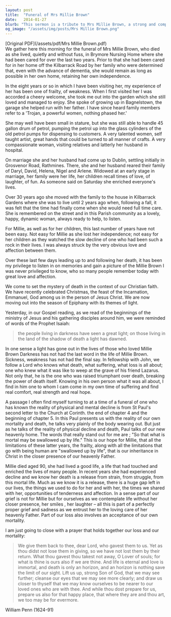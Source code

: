 ```yaml
---
layout: post
title:  "Funeral of Mrs Millie Brown"
date:   2014-01-27
blurb: "This sermon is a tribute to Mrs Millie Brown, a strong and compassionate woman who lived a full life and touched many others. Despite her physical decline in her later years, she remained a source of love and strength for her family. Her death, while a loss, is also seen as a release from her struggles."
og_image: "/assets/img/posts/Mrs Millie Brown.png"
---
```

[Original PDF](/assets/pdf/Mrs Millie Brown.pdf)    
We gather here this morning for the funeral of Mrs Millie Brown, who died as she lived, quietly and without fuss, in Brymore Nursing Home where she had been cared for over the last two years. Prior to that she had been cared for in her home off the Kilbarrack Road by her family who were determined that, even with the advance of dementia, she would remain as long as possible in her own home, retaining her own independence.

In the eight years or so in which I have been visiting her, my experience of her has been one of frailty, of weakness. When I first visited her I was accorded a cheery welcome, she took me out into the garden which she still loved and managed to enjoy. She spoke of growing up in Bagnelstown, the garage she helped run with her father. I have since heard family members refer to a 'Trojan, a powerful women, nothing phased her.'

She may well have been small in stature, but she was still able to handle 45 gallon drum of petrol, pumping the petrol up into the glass cylinders of the old petrol pumps for dispensing to customers. A very talented women, self taught artist, great hands that could be turned to all manner of crafts. A very compassionate woman, visiting relatives and latterly her husband in hospital.

On marriage she and her husband had come up to Dublin, settling initially in Grosvenor Road, Rathmines. There, she and her husband reared their family of Daryl, David, Helena, Nigel and Arlene. Widowed at an early stage in marriage, her family were her life, her children recall times of love, of laughter, of fun. As someone said on Saturday she enriched everyone's lives.

Over 30 years ago she moved with the family to the house in Kilbarrack Gardens where she was to live until 2 years ago when, following a fall, it was felt that the time had finally come when she would need full time care. She is remembered on the street and in this Parish community as a lovely, happy, dynamic woman, always ready to help, to listen.

For Millie, as well as for her children, this last number of years have not been easy. Not easy for Millie as she lost her independence; not easy for her children as they watched the slow decline of one who had been such a rock in their lives. I was always struck by the very obvious love and affection between them.

Over these last few days leading up to and following her death, it has been my privilege to listen in on memories and gain a picture of the Millie Brown I was never privileged to know, who so many people remember today with great love and affection.

We come to set the mystery of death in the context of our Christian faith. We have recently celebrated Christmas, the feast of the Incarnation, Emmanuel, God among us in the person of Jesus Christ. We are now moving out into the season of Epiphany with its themes of light.

Yesterday, in our Gospel reading, as we read of the beginnings of the ministry of Jesus and his gathering disciples around him, we were reminded of words of the Prophet Isaiah:

> the people living in darkness
> have seen a great light;
> on those living in the land of the shadow of death
> a light has dawned.

In one sense a light has gone out in the lives of those who loved Millie Brown Darkness has not had the last word in the life of Millie Brown. Sickness, weakness has not had the final say. In fellowship with John, we follow a Lord who knows what death, what suffering, what loss is all about; one who knew what it was like to weep at the grave of his friend Lazarus. Not only that, he is the one who was raised triumphant over death, breaking the power of death itself. Knowing in his own person what it was all about, I find in him one to whom I cam come in my own time of suffering and find real comfort, real strength and real hope.

A passage I often find myself turning to at a time of a funeral of one who has known the reality of physical and mental decline is from St Paul's second letter to the Church at Corinth. the end of chapter 4 and the beginning of chapter 5. In this Paul presents us with the reality of our own mortality and death, he talks very plainly of the body wearing out. But just as he talks of the reality of physical decline and death, Paul talks of our new heavenly home. The words that really stand out for me are ; "So that what is mortal may be swallowed up by life." This is our hope for Millie, that all the limitations of these latter years, the frailty, along with all the limitations that go with being human are "swallowed up by life", that is our inheritance in Christ in the closer presence of our heavenly Father.

Millie died aged 90, she had lived a good life, a life that had touched and enriched the lives of many people. In recent years she had experienced decline and we know her death is a release from strain, from struggle, from this mortal life. Much as we know it is a release, there is a huge gap left in our lives, the things we used to do for her and with her, the times we shared with her, opportunities of tenderness and affection. In a sense part of our grief is not for Millie but for ourselves as we contemplate life without her closer presence, her smiles , her laughter – all this is part of a perfectly proper grief and sadness as we entrust her to the loving care of her heavenly Father. Part of our loss also involves an acceptance of our own mortality.

I am just going to close with a prayer that holds together our loss and our mortality:

> We give them back to thee, dear Lord, who gavest them to us.
> Yet as thou didst not lose them in giving,
> so we have not lost them by their return.
> What thou gavest thou takest not away, O Lover of souls;
> for what is thine is ours also if we are thine.
> And life is eternal and love is immortal, and death is only an horizon,
> and an horizon is nothing save the limit of our sight.
> Lift us up, strong Son of God, that we may see further;
> cleanse our eyes that we may see more clearly;
> and draw us closer to thyself that we may know ourselves
> to be nearer to our loved ones who are with thee.
> And while thou dost prepare for us,
> prepare us also for that happy place,
> that where they are and thou art,
> we too may be for evermore.

William Penn (1624-91)
